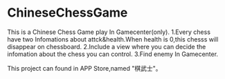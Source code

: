 # ChineseChessGame
This is a Chinese Chess Game play In Gamecenter(only).
1.Every chess have two Infomations about attck&health.When health is 0,this chesss will disappear on chessboard.
2.Include a view where you can decide the infomation about the chess you can control.
3.Find enemy In Gamecenter.

This project can found in APP Store,named "棋武士"。

